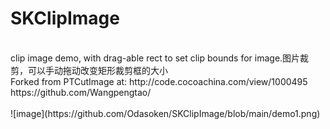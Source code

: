 # SKClipImage
 <br>
clip image demo, with drag-able rect to set clip bounds for image.图片裁剪，可以手动拖动改变矩形裁剪框的大小<br>
Forked from PTCutImage at: http://code.cocoachina.com/view/1000495
<br>
 https://github.com/Wangpengtao/
 <br>
  <br>
 ![image](https://github.com/Odasoken/SKClipImage/blob/main/demo1.png) 

